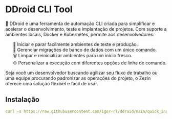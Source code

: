 # DDroid CLI Tool

🤖 DDroid é uma ferramenta de automação CLI criada para simplificar e acelerar o desenvolvimento, teste e implantação de projetos. Com suporte a ambientes locais, Docker e Kubernetes, permite aos desenvolvedores:

<ul>
🚀 Iniciar e parar facilmente ambientes de teste e produção.<br/>
🧰 Gerenciar migrações de banco de dados com um único comando.<br/>
🗑️ Limpar e reinicializar ambientes para um início fresco.<br/>
⚙️ Personalizar a execução com diferentes opções de linha de comando.<br/>
</ul>

<p>Seja você um desenvolvedor buscando agilizar seu fluxo de trabalho ou uma equipe procurando padronizar as operações do projeto, o Zezin oferece uma solução flexível e fácil de usar.</p>

## Instalação
```yml
curl -s https://raw.githubusercontent.com/igor-rl/ddroid/main/quick_install.sh | bash
```
